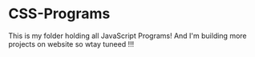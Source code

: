 # CSS-Programs
This is my folder holding all JavaScript Programs!
And I'm building more projects on website so wtay tuneed !!!
